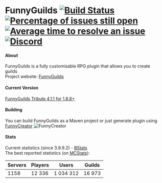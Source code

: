 FunnyGuilds
[![Build Status](https://travis-ci.org/FunnyGuilds/FunnyGuilds.svg?branch=master)](https://travis-ci.org/FunnyGuilds/FunnyGuilds)
[![Percentage of issues still open](http://isitmaintained.com/badge/open/FunnyGuilds/FunnyGuilds.svg)](http://isitmaintained.com/project/FunnyGuilds/FunnyGuilds "Percentage of issues still open")
[![Average time to resolve an issue](http://isitmaintained.com/badge/resolution/FunnyGuilds/FunnyGuilds.svg)](http://isitmaintained.com/project/FunnyGuilds/FunnyGuilds "Average time to resolve an issue")
[![Discord](https://img.shields.io/badge/discord-funnyguilds-738bd7.svg?style=square)](https://discord.gg/CYvyq3u)
===========

#### About
FunnyGuilds is a fully customisable RPG plugin that allows you to create guilds
<br>
Project website: <a href="https://funnyguilds.net/">FunnyGuilds</a>
<br>

#### Current Version
[FunnyGuilds Tribute 4.1.1 for 1.8.8+](https://github.com/FunnyGuilds/FunnyGuilds/releases)

#### Building
You can build FunnyGuilds as a Maven project or just generate plugin using [FunnyCreator](https://github.com/FunnyGuilds/FunnyCreator)
![FunnyCreator](https://dzikoysk.net/projects/funnycreator/funnycreator-short.gif)

#### Stats
Current statistics (since 3.9.9.2) - [BStats](https://bstats.org/plugin/bukkit/FunnyGuilds)
<br>
The best reported statistics (on [MCStats](http://mcstats.org/plugin/FunnyGuilds)):

| Servers | Players | Users     | Guilds |
|---------|---------|-----------|--------|
| 1158    | 12 336  | 1 034 312 | 16 973 |
